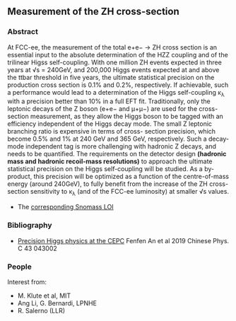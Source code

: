 ## Measurement of the ZH cross-section

### Abstract

At FCC-ee, the measurement of the total e+e− → ZH cross section is an essential input to the absolute determination of the HZZ coupling and of the trilinear Higss self-coupling. With one million ZH events expected in three years at √s = 240GeV, and 200,000 Higgs events expected at and above the ttbar threshold in five years, the ultimate statistical precision on the production cross section is 0.1% and 0.2%, respectively. If achievable, such a performance would lead to a determination of the Higgs self-coupling κ<sub>λ</sub> with a precision better than 10% in a full EFT fit.
Traditionally, only the leptonic decays of the Z boson (e+e− and μ+μ−) are used for the cross- section measurement, as they allow the Higgs boson to be tagged with an efficiency independent of the Higgs decay mode. The small Z leptonic branching ratio is expensive in terms of cross- section precision, which become 0.5% and 1% at 240 GeV and 365 GeV, respectively. Such a decay- mode independent tag is more challenging with hadronic Z decays, and needs to be quantified. The requirements on the detector design **(hadronic mass and hadronic recoil-mass resolutions)**
to approach the ultimate statistical precision on the Higgs self-coupling will be studied. As a by-product, this precision will be optimized as a function of the centre-of-mass energy (around 240GeV), to fully benefit from the increase of the ZH cross-section sensitivity to κ<sub>λ</sub> (and of the FCC-ee luminosity) at smaller √s values.

- The [corresponding Snomass LOI](https://indico.cern.ch/event/951830/contributions/3999001/attachments/2095109/3521327/HiggsParams_SNOWMASS21-EF1_EF0_Patrick_Janot-169.pdf)

### Bibliography

- [Precision Higgs physics at the CEPC](https://iopscience.iop.org/article/10.1088/1674-1137/43/4/043002) Fenfen An et al 2019 Chinese Phys. C 43 043002


### People

Interest from:
- M. Klute et al, MIT
- Ang Li, G. Bernardi, LPNHE
- R. Salerno (LLR)
